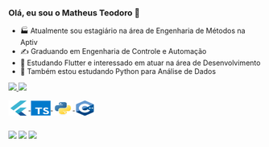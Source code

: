 ### Olá, eu sou o Matheus Teodoro 👋

- 🏭 Atualmente sou estagiário na área de Engenharia de Métodos na Aptiv
- ✍ Graduando em Engenharia de Controle e Automação
- 📕 Estudando Flutter e interessado em atuar na área de Desenvolvimento
- 📖 Também estou estudando Python para Análise de Dados

<div>
  <a href="https://github.com/teodoromatheus">
  <img height="180em" src="https://github-readme-stats.vercel.app/api?username=teodoromatheus&show_icons=true&theme=dark&include_all_commits=true&count_private=true"/>
  <img height="180em" src="https://github-readme-stats.vercel.app/api/top-langs/?username=teodoromatheus&layout=compact&langs_count=7&theme=dark"/>
</div>

<div style="display: inline_block"><br>
  <img align="center" alt="Matheus-Flutter" height="30" width="40" src="https://raw.githubusercontent.com/devicons/devicon/master/icons/flutter/flutter-original.svg">
  <img align="center" alt="Matheus-Ts" height="30" width="40" src="https://raw.githubusercontent.com/devicons/devicon/master/icons/typescript/typescript-plain.svg">
  <img align="center" alt="Matheus-Python" height="30" width="40" src="https://raw.githubusercontent.com/devicons/devicon/master/icons/python/python-original.svg">
  <img align="center" alt="Matheus-C++" height="30" width="40" src="https://raw.githubusercontent.com/devicons/devicon/master/icons/cplusplus/cplusplus-original.svg">
</div>

##

<div> 
  <a href="https://www.linkedin.com/in/matheusteodororosa/" target="_blank"><img src="https://img.shields.io/badge/-LinkedIn-%230077B5?style=for-the-badge&logo=linkedin&logoColor=white" target="_blank"></a> 
  <a href = "mailto:matheusteodoro.r@gmail.com"><img src="https://img.shields.io/badge/-Gmail-%23333?style=for-the-badge&logo=gmail&logoColor=white" target="_blank"></a>
  <a href="https://www.instagram.com/_matheusteodoro/" target="_blank"><img src="https://img.shields.io/badge/-Instagram-%23E4405F?style=for-the-badge&logo=instagram&logoColor=white" target="_blank"></a>
  
</div>

